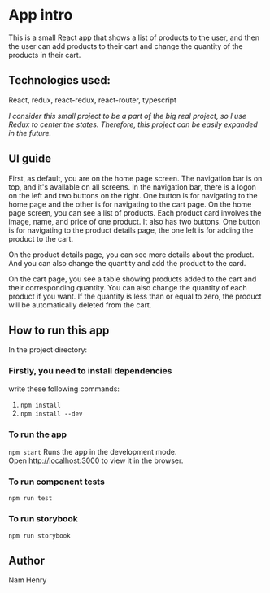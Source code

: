 # App intro

This is a small React app that shows a list of products to the user, and then the user can add products to their cart and change the quantity of the products in their cart. 

## Technologies used: 

React, redux, react-redux, react-router, typescript

*I consider this small project to be a part of the big real project, so I use Redux to center the states. Therefore, this project can be easily expanded in the future.*

## UI guide
First, as default, you are on the home page screen. The navigation bar is on top, and it's available on all screens. In the navigation bar, there is a logon on the left and two buttons on the right. One button is for navigating to the home page and the other is for navigating to the cart page. On the home page screen, you can see a list of products. Each product card involves the image, name, and price of one product. It also has two buttons. One button is for navigating to the product details page, the one left is for adding the product to the cart.

On the product details page, you can see more details about the product. And you can also change the quantity and add the product to the card.

On the cart page, you see a table showing products added to the cart and their corresponding quantity. You can also change the quantity of each product if you want. If the quantity is less than or equal to zero, the product will be automatically deleted from the cart.

## How to run this app

In the project directory:

### Firstly, you need to install dependencies
write these following commands:
1. `npm install`
2. `npm install --dev`

### To run the app
`npm start`
Runs the app in the development mode.\
Open [http://localhost:3000](http://localhost:3000) to view it in the browser.

### To run component tests
`npm run test`

### To run storybook
`npm run storybook`

## Author
Nam Henry
